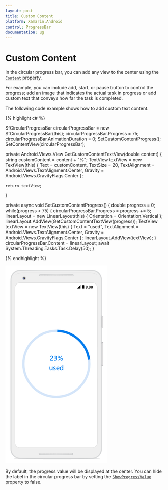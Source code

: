 ```yaml
---
layout: post
title: Custom Content
platform: Xamarin.Android
control: ProgressBar
documentation: ug
---
```


# Custom Content

In the circular progress bar, you can add any view to the center using the [`Content`](https://help.syncfusion.com/cr/xamarin-android/Syncfusion.Android.ProgressBar.SfCircularProgressBar.html#Syncfusion_Android_ProgressBar_SfCircularProgressBar__ctor_Android_Content_Context_) property. 

For example, you can include add, start, or pause button to control the progress; add an image that indicates the actual task in progress or add custom text that conveys how far the task is completed. 

The following code example shows how to add custom text content.

{% highlight c# %}

SfCircularProgressBar circularProgressBar = new SfCircularProgressBar(this);
circularProgressBar.Progress = 75;
circularProgressBar.AnimationDuration = 0;
SetCustomContentProgress();
SetContentView(circularProgressBar);

private  Android.Views.View GetCustomContentTextView(double content)
{
    string customContent = content + "%";
    TextView textView = new TextView(this)
    {
        Text = customContent,
        TextSize = 20,
        TextAlignment = Android.Views.TextAlignment.Center,
        Gravity = Android.Views.GravityFlags.Center
    };
    
    return textView;
}

private async void SetCustomContentProgress()
{
    double progress = 0;
    while(progress < 75)
    {
        circularProgressBar.Progress = progress += 5;
        linearLayout = new LinearLayout(this) { Orientation = Orientation.Vertical };
        linearLayout.AddView(GetCustomContentTextView(progress));
        TextView textView = new TextView(this)
        {
            Text = "used",
            TextAlignment = Android.Views.TextAlignment.Center,
            Gravity = Android.Views.GravityFlags.Center
        };
        linearLayout.AddView(textView);
    }
    circularProgressBar.Content = linearLayout;
    await System.Threading.Tasks.Task.Delay(50);
}

{% endhighlight %}

![Custom content in Xamarin.Android Progressbar.](overview_images/customcontent.png)

By default, the progress value will be displayed at the center. You can hide the label in the circular progress bar by setting the [`ShowProgressValue`](https://help.syncfusion.com/cr/xamarin-android/Syncfusion.Android.ProgressBar.SfCircularProgressBar.html#Syncfusion_Android_ProgressBar_SfCircularProgressBar_ShowProgressValue) property to false. 
